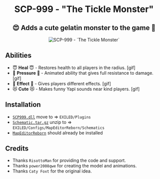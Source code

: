 <h1 align="center"> SCP-999 - "The Tickle Monster"</h1>
<h2 align="center"> 😍 Adds a cute gelatin monster to the game 🥰</h2>
<p align="center">
  <img src="https://github.com/AleRabo/SCP999/blob/main/Photos/Main.png" alt="SCP-999 - `The Tickle Monster`">
</p>

## Abilities
- 😇 **Heal** 😇 - Restores health to all players in the radius.
[gif]
- 🫠 **Pressure** 🫠 - Animated ability that gives full resistance to damage.
[gif]
- 👻 **Effect** 👻 - Gives players different effects.
[gif]
- 😻 **Cute** 😻 - Makes funny Yapi sounds near kind players.
[gif]

## Installation
- [``SCP999.dll``](https://github.com/AleRabo/SCP999/releases/latest) move to => ``EXILED/Plugins``
- [``Schematic.tar.gz``](https://github.com/AleRabo/SCP999/releases/latest) unzip to => ``EXILED/Configs/MapEditorReborn/Schematics``
- [``MapEditorReborn``](https://github.com/Michal78900/MapEditorReborn) should already be installed

## Credits
- Thanks ``RisottoMan`` for providing the code and support.
- Thanks ``power2008qwe`` for creating the model and animations.
- Thanks ``Caty Foxt`` for the original idea.
